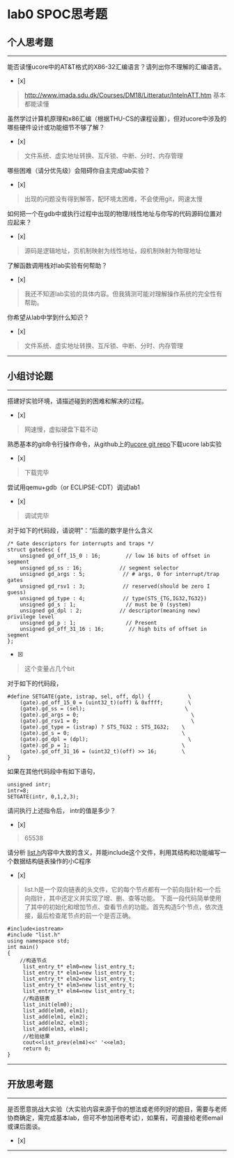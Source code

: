 # lab0 SPOC思考题

## 个人思考题

---

能否读懂ucore中的AT&T格式的X86-32汇编语言？请列出你不理解的汇编语言。
- [x]  

>  http://www.imada.sdu.dk/Courses/DM18/Litteratur/IntelnATT.htm
基本都能读懂


虽然学过计算机原理和x86汇编（根据THU-CS的课程设置），但对ucore中涉及的哪些硬件设计或功能细节不够了解？
- [x]  

>   文件系统、虚实地址转换、互斥锁、中断、分时、内存管理


哪些困难（请分优先级）会阻碍你自主完成lab实验？
- [x]  

>   出现的问题没有得到解答，配环境太困难，不会使用git，网速太慢

如何把一个在gdb中或执行过程中出现的物理/线性地址与你写的代码源码位置对应起来？
- [x]  

>   源码是逻辑地址，页机制映射为线性地址，段机制映射为物理地址

了解函数调用栈对lab实验有何帮助？
- [x]  

>   我还不知道lab实验的具体内容。但我猜测可能对理解操作系统的完全性有帮助。

你希望从lab中学到什么知识？
- [x]  

>    文件系统、虚实地址转换、互斥锁、中断、分时、内存管理

---

## 小组讨论题

---

搭建好实验环境，请描述碰到的困难和解决的过程。
- [x]  

> 网速慢，虚拟硬盘下载不动

熟悉基本的git命令行操作命令，从github上的[ucore git repo](http://www.github.com/chyyuu/ucore_lab)下载ucore lab实验
- [x]  

> 下载完毕

尝试用qemu+gdb（or ECLIPSE-CDT）调试lab1
- [x]  

> 调试完毕

对于如下的代码段，请说明”：“后面的数字是什么含义
```
/* Gate descriptors for interrupts and traps */
struct gatedesc {
    unsigned gd_off_15_0 : 16;        // low 16 bits of offset in segment
    unsigned gd_ss : 16;            // segment selector
    unsigned gd_args : 5;            // # args, 0 for interrupt/trap gates
    unsigned gd_rsv1 : 3;            // reserved(should be zero I guess)
    unsigned gd_type : 4;            // type(STS_{TG,IG32,TG32})
    unsigned gd_s : 1;                // must be 0 (system)
    unsigned gd_dpl : 2;            // descriptor(meaning new) privilege level
    unsigned gd_p : 1;                // Present
    unsigned gd_off_31_16 : 16;        // high bits of offset in segment
};
```
- [x]  

> 这个变量占几个bit

对于如下的代码段，
```
#define SETGATE(gate, istrap, sel, off, dpl) {            \
    (gate).gd_off_15_0 = (uint32_t)(off) & 0xffff;        \
    (gate).gd_ss = (sel);                                \
    (gate).gd_args = 0;                                    \
    (gate).gd_rsv1 = 0;                                    \
    (gate).gd_type = (istrap) ? STS_TG32 : STS_IG32;    \
    (gate).gd_s = 0;                                    \
    (gate).gd_dpl = (dpl);                                \
    (gate).gd_p = 1;                                    \
    (gate).gd_off_31_16 = (uint32_t)(off) >> 16;        \
}
```
如果在其他代码段中有如下语句，
```
unsigned intr;
intr=8;
SETGATE(intr, 0,1,2,3);
```
请问执行上述指令后， intr的值是多少？
- [x]  

> 65538

请分析 [list.h](https://github.com/chyyuu/ucore_lab/blob/master/labcodes/lab2/libs/list.h)内容中大致的含义，并能include这个文件，利用其结构和功能编写一个数据结构链表操作的小C程序
- [x]  

> list.h是一个双向链表的头文件，它的每个节点都有一个前向指针和一个后向指针，其中还定义并实现了增、删、查等功能。
下面一段代码简单使用了其中的初始化和增加节点、查看节点的功能。首先构造5个节点，依次连接，最后检查尾节点的前一个是否正确。
```
#include<iostream>
#include "list.h"
using namespace std;
int main()
{
    //构造节点 
     list_entry_t* elm0=new list_entry_t;
     list_entry_t* elm1=new list_entry_t;
     list_entry_t* elm2=new list_entry_t;
     list_entry_t* elm3=new list_entry_t;
     list_entry_t* elm4=new list_entry_t;
     //构造链表 
     list_init(elm0);
     list_add(elm0, elm1);
     list_add(elm1, elm2);
     list_add(elm2, elm3);
     list_add(elm3, elm4);
     //检验结果 
     cout<<list_prev(elm4)<<' '<<elm3;
     return 0;   
}    
```
---

## 开放思考题

---

是否愿意挑战大实验（大实验内容来源于你的想法或老师列好的题目，需要与老师协商确定，需完成基本lab，但可不参加闭卷考试），如果有，可直接给老师email或课后面谈。
- [x]  

>  

---
